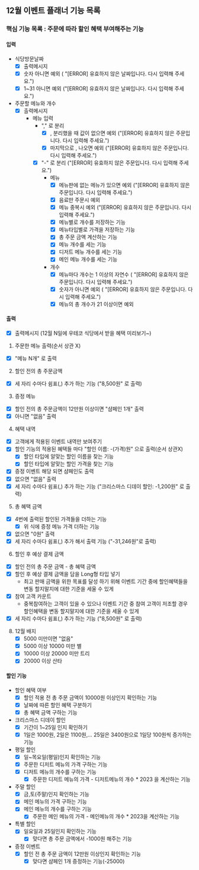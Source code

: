 ## 12월 이벤트 플래너 기능 목록
### 핵심 기능 목록 : 주문에 따라 할인 혜택 부여해주는 기능

#### 입력
- 식당방문날짜
  - [X] 출력메시지
  - [x] 숫자 아니면 예외 ( "[ERROR] 유효하지 않은 날짜입니다. 다시 입력해 주세요.")
  - [x] 1~31 아니면 예외 ("[ERROR] 유효하지 않은 날짜입니다. 다시 입력해 주세요.")
- 주문할 메뉴와 개수
  - [X] 출력메시지
    - 메뉴 입력
      - "," 로 분리
        - [X] , 분리했을 때 값이 없으면 예외 ("[ERROR] 유효하지 않은 주문입니다. 다시 입력해 주세요.")
        - [X] 마지막으로 , 나오면 예외 ("[ERROR] 유효하지 않은 주문입니다. 다시 입력해 주세요.")
      - [X] "-" 로 분리 ("[ERROR] 유효하지 않은 주문입니다. 다시 입력해 주세요.")
        - 메뉴
          - [X] 메뉴판에 없는 메뉴가 있으면 예외 ("[ERROR] 유효하지 않은 주문입니다. 다시 입력해 주세요.")
          - [X] 음료만 주문시 예외
          - [X] 메뉴 중복시 예외 ("[ERROR] 유효하지 않은 주문입니다. 다시 입력해 주세요.")
          - [X] 메뉴별로 개수를 저장하는 기능
          - [X] 메뉴타입별로 가격을 저장하는 기능 
          - [X] 총 주문 금액 계산하는 기능
          - [X] 메뉴 개수를 세는 기능
          - [X] 디저트 메뉴 개수를 세는 기능
          - [X] 메인 메뉴 개수를 세는 기능
        - 개수 
          - [X] 메뉴마다 개수는 1 이상의 자연수 ( "[ERROR] 유효하지 않은 주문입니다. 다시 입력해 주세요.")
          - [X] 숫자가 아니면 예외 ( "[ERROR] 유효하지 않은 주문입니다. 다시 입력해 주세요.")
          - [X] 메뉴의 총 개수가 21 이상이면 예외

#### 출력
- [X] 출력메시지 (12월 N일에 우테코 식당에서 받을 혜택 미리보기~)
1. 주문한 메뉴 출력(순서 상관 X)
  - [X] "메뉴 N개" 로 출력
2. 할인 전의 총 주문금액
  - [X] 세 자리 수마다 쉼표(,) 추가 하는 기능 ("8,500원" 로 출력)
3. 증정 메뉴
  - [X] 할인 전의 총 주문금액이 12만원 이상이면 "샴페인 1개" 출력
  - [X] 아니면 "없음" 출력
4. 혜택 내역
  - [X] 고객에게 적용된 이벤트 내역만 보여주기
  - [X] 할인 기능의 적용된 혜택들 마다 "할인 이름: -(가격)원" 으로 출력(순서 상관X)
    - [X] 할인 타입에 알맞는 할인 이름을 찾는 기능
    - [X] 할인 타입에 알맞는 할인 가격을 찾는 기능
  - [X] 증정 이벤트 해당 되면 샴페인도 출력
  - [X] 없으면 "없음" 출력
  - [X] 세 자리 수마다 쉼표(,) 추가 하는 기능 ("크리스마스 디데이 할인: -1,200원" 로 출력)
5. 총 혜택 금액
  - [X] 4번에 출력된 할인된 가격들을 더하는 기능 
    - [X] 위 식에 증정 메뉴 가격 더하는 기능
  - [X] 없으면 "0원" 출력
  - [X] 세 자리 수마다 쉼표(,) 추가 해서 출력 기능 ("-31,246원"로 출력)
6. 할인 후 예상 결제 금액
  - [X] 할인 전의 총 주문 금액 - 총 혜택 금액
  - [X] 할인 후 예상 결제 금액을 담을 Long형 타입 넣기
    - 최고 판매 금액을 위한 목표를 달성 하기 위해 이벤트 기간 중에 할인혜택들을 변동 할지말지에 대한 기준을 세울 수 있게
  - [X] 참여 고객 카운트
    - 중복참여하는 고객이 있을 수 있으나 이벤트 기간 중 참여 고객이 저조할 경우 할인혜택을 변동 할지말지에 대한 기준을 세울 수 있게
  - [X] 세 자리 수마다 쉼표(,) 추가 하는 기능 ("8,500원" 로 출력)
8. 12월 배지
   - [X] 5000 미만이면 "없음"
   - [X] 5000 이상 10000 미만 별
   - [X] 10000 이상 20000 미만 트리
   - [X] 20000 이상 산타

#### 할인 기능
- 할인 혜택 여부
  - [x] 할인 적용 전 총 주문 금액이 10000원 이상인지 확인하는 기능 
  - [X] 날짜에 따른 할인 혜택 구분하기 
  - [X] 총 혜택 금액 구하는 기능
- 크리스마스 디데이 할인
  - [X] 기간이 1~25일 인지 확인하기 
  - [X] 1일은 1000원, 2일은 1100원,... 25일은 3400원으로 1일당 100원씩 증가하는 기능
- 평일 할인
  - [X] 일~목요일(평일)인지 확인하는 기능
  - [X] 주문한 디저트 메뉴의 가격 구하는 기능
  - [X] 디저트 메뉴의 개수를 구하는 기능
    - [X] 주문한 디저트 메뉴의 가격 - 디저트메뉴의 개수 * 2023 을 계산하는 기능
- 주말 할인
  - [X] 금,토(주말)인지 확인하는 기능
  - [X] 메인 메뉴의 가격 구하는 기능
  - [X] 메인 메뉴의 개수를 구하는 기능
    - [X] 주문한 메인 메뉴의 가격 - 메인메뉴의 개수 * 2023을 계산하는 기능
- 특별 할인
  - [X] 일요일과 25일인지 확인하는 기능
    - [X] 맞다면 총 주문 금액에서 -1000원 해주는 기능
- 증정 이벤트
  - [X] 할인 전 총 주문 금액이 12만원 이상인지 확인하는 기능
    - [X] 맞다면 샴페인 1개 증정하는 기능(-25000)